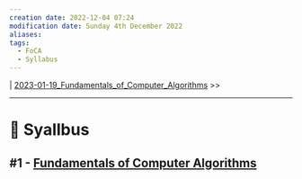 ```yaml
---
creation date: 2022-12-04 07:24
modification date: Sunday 4th December 2022
aliases: 
tags:
  - FoCA
  - Syllabus
---
```


| [2023-01-19_Fundamentals_of_Computer_Algorithms](Sem_4/Fundamentals%20of%20Computer%20Algorithms/Notes/Module_1/Fundamentals%20of%20Computer%20Algorithms.md) >>

---
# 📕 Syallbus

##  #1 - [Fundamentals of Computer Algorithms](Sem_4/Fundamentals%20of%20Computer%20Algorithms/Notes/Module_1/Fundamentals%20of%20Computer%20Algorithms.md)

